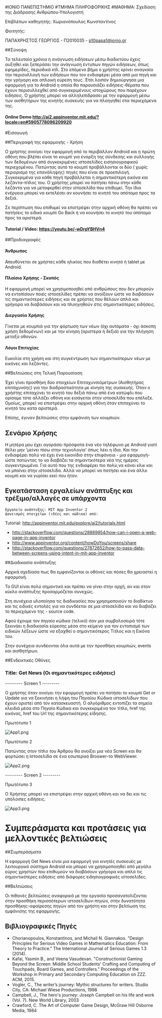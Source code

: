 #ΙΟΝΙΟ ΠΑΝΕΠΙΣΤΗΜΙΟ
#ΤΜΗΜΑ ΠΛΗΡΟΦΟΡΙΚΗΣ
#ΜΑΘΗΜΑ: Σχεδίαση της Διάδρασης Ανθρώπου-Υπολογιστή

Επιβλέπων καθηγητής: Χωριανόπουλος Κωνσταντίνος

Φοιτητής:

ΠΑΠΑΧΡΗΣΤΟΣ ΓΕΩΡΓΙΟΣ - Π2010035 - p10papa1@ionio.gr

##Σύνοψη

Τα τελευταία χρόνια η ανάγνωση ειδήσεων μέσω διαδικτύου έχεις αυξηθεί και ξεπεράσει την ανάγνωση έντυπων 
πηγών ειδήσεων, όπως εφημερίδες, περιοδικά κτλ.
Στο επόμενο βήμα ο χρήστης κρίνει αναγκαίο την περισυλλογή των ειδήσεων που τον ενδιαφέρει μέσα από μια πηγή
και την γρήγορη και απλοική εύρεση τους. Έτσι λοιπόν δημιούργησα μια εφαρμογή για το Android η οποία θα παρουσιάζει
ειδήσεις-θέματα που έχουν περισυλλεχθεί από συγκεκριμένους ιστοχώρους που παρέχουν ειδήσεις.
Ο χρήστης μπορεί να αλληλεπιδρασει με την εφαρμογή μέσω των αισθητήρων της κινητής συσκευής για να πλοηγηθεί στα περιεχόμενα της.

#### Online Demo http://ai2.appinventor.mit.edu/?locale=en#5905778096209920


#Εισαγωγή 


##Περιγραφή της εφαρμογής - Χρήση

Ο χρήστης ανοίγει την εφαρμογή από το περιβάλλον Android και η πρώτη οθόνη που βλέπει είναι το κουμπί για έναρξη της σύνδεσης και συλλογής των δεδομένων από συγκεκριμένες ιστοσελίδες εισησιογραφικού περιεχομένου.
Πατώντας αυτό το κουμπί προβάλλονται οι δύο ( χωρίς περιορισμό της επανάληψης) πηγές που είναι σε προεπιλογή. Συγκεκριμένα για κάθε πηγή προβάλλεται η σημαντικότερη εικόνα και λεζάντα-τίτλος του.
Ο χρήστης μπορεί να πατήσει πάνω στην κάθε λεζάντα για να μεταφερθεί στην ιστοσελίδα που επιθυμεί.
Την ίδια ενέργεια μπορεί να εκτελέσει αν κουνήσει το κινητό του απότομα προς τα δεξιά.

Σε περίπτωση που επιθυμεί να επιστρέψει στην αρχική οθόνη θα πρέπει να πατήσεις το ειδικό κουμπί Go Back ή να κουνήσει το κινητό του απότομα προς τα αριστερά.


#### Tutorial / Video:  https://youtu.be/-wDrpYBHVn4

##Προδιαγραφές


#### Άνθρωπος

Απευθύνεται σε χρήστες κάθε ηλικίας που διαθέτει κινητό ή tablet με Android.

#### Πλαίσιο Χρήσης - Σκοπός

Η εφαρμογή μπορεί να χρησιμοποιηθεί από ανθρώπους που δεν μπορούν να εντοπίσουν ποιές ιστοσελίδες πρέπει να ανοίξουν ώστε να διαβάσουν τις σημαντικότερες ειδήσεις και σε χρήστες που θέλουν απλά και γρήγορα να διαβάσουν και να πλοηγηθούν στις σημαντικότερες ειδήσεις.

#### Διεργασία Χρήσης

Γίνεται με κουμπιά για την φόρτωση των νέων (όχι αυτόματα - όχι άσκοπη χρήση δεδομένων) και με την κίνηση (αριστερα ή δεξιά) για την πλήγηση μεταξύ οθονών.

#### Λόγοι Επιτυχίας

Ευκολία στη χρήση και στη συγκέντρωση των σημαντικότερων νέων με εικόνες και λεζάντες.

##Βελτιώσεις στη Τελική Παρουσίαση

Έχει γίνει προσθήκη δύο στοιχείων Επιταχυνσιόμετρων (Αισθητήρας επιτάχυνσης) για την
διαδραστικότητα με κίνηση της συσκευής. 
Όταν ο χρήστης επιταχύνει το κινητό του δεξιά πάνω από ένα κατώφλι που ορίσαμε 
τότε αλλάζει οθόνη και εισάγεται στην ιστοσελίδα που επέλεξε.
Ομοίως, μπορεί να επιστρέψει στην αρχική οθόνη όταν επιταχύνει το κινητό του κατα αριστερά.

Επίσης, έγιναν βελτιώσεις στην εμφάνιση των κουμπιών.


##  Σενάριο Χρήσης

Η μητέρα μου έχει αγοράσει πρόσφατα ένα νέο τηλέφωνο με Android γιατί θέλει μην 'μείνει πίσω στην τεχνολογία' όπως λέει η ίδια.
Και την ενδιαφέρει πολύ να έχει ένα εικονίδιο στην επιφάνεια - μια εφαρμογή- ώστε πατώντας το να διαβάζει τα σημαντικότερα νέα
της ημέρας συγκεντρωμένα. Για αυτό που της ενδιαφέρει πιο πολύ,να κάνει κλικ και να μπαίνει στην ιστοσελίδα.
Αλλά να μπορεί να πατήσει και ένα άλλο κουμπί και να γυρίσει εκεί που ήταν.

## Εγκατάσταση εργαλείων ανάπτυξης και τρέξιμο/αλλαγές σε υπάρχοντα

    Εργαλείο ανάπτυξης: MIT App Inventor 2
    Δανεισμός στοιχείων (ιδέες και κώδικα) από: 
Tutorial:	http://appinventor.mit.edu/explore/ai2/tutorials.html
*	http://stackoverflow.com/questions/28869954/how-can-i-open-a-web-page-in-app-inventor
*	http://www.appinventor.org/content/howDoYou/screens/share
*	http://stackoverflow.com/questions/27872652/how-to-pass-data-between-screens-using-intent-in-mit-app-inventor

##Διαδικασία ανάπτυξης 

Αρχικά σχεδίασα πως θα εμφανίζονται οι οθόνες και πόσες θα χρειαστεί η εφαρμογή.

Το GUI είναι πολύ σημαντικό και πρέπει να γίνει στην αρχή, αν και στον κύκλο ανάπτυξης προσαρμόζεται συνεχώς.

Στη συνέχεια υλοποίησα τις διαδικασίες που χρησιμοποιούν το διαδίκτυο και τις ειδικές εντολές
για να συνδέεται σε μια ιστοσελίδα και να διαβάζει το περιεχόμενο της - source code.

Αφού έχουμε τον πηγαίο κώδικα (τελικό) σαν μια συμβολοσειρά τότε ξεκινάει η διαδικασία εύρεσης μέσα στο κείμενο για τον εντοπισμό των ειδικών λέξεων ώστε να εξαχθεί ο σημαντικότερος Τίτλος και η Εικόνα του.

Στην συνέχεια συνδέονται όλα αυτά με την προσθήκη κουμπιών, events και αισθητήρων.

##Ενδεικτικές Οθόνες

###  Title: Get News (Οι σημαντικότερες ειδήσεις)

--------- Screen 1 --------- 

Ο χρήστης όταν ανοίγει την εφαρμογή πρέπει να πατήσει το κουμπί Get or Update
για να ξεκινήσει η λήψη του Πηγαίου Κώδικα ιστοσελίδων που έχουν
οριστεί από τον κατασκευαστή.
Ο αλγόριθμος εντοπίζει τα σημεία κλειδιά μέσα στο Πηγαίο Κώδικα και συγκεκριμένα
τον τίτλο, href της εικόνας, href του Url της σημαντικότερης είδησης.

Πρωτότυπο 1

![App1.png](App1.png)

Πρωτότυπο 2

Πατώντας στον τίτλο του Άρθρου θα ανοίξει μια νέα Screen και 
θα φορτώσει η Ιστοσελίδα σε ένα εσωτερικό Broswer-το WebViewer.

![App2.png](App2.png)


--------- Screen 2 ---------


Πρωτότυπο 3

Ο Χρήστης μπορεί να επιστρέψει στην αρχική οθόνη και να δει και τις υπόλοιπες ειδήσεις.

![App3.png](App3.png)



# Συμπεράσματα και προτάσεις για μελλοντικές βελτιώσεις 

##Συμπεράσματα 

Η εφαρμογή Get News είναι μια εφαρμογή για κινητές συσκευές με λειτουργικό σύστημα Android και μπορεί να χρησιμοποιηθεί
από μεγάλο εύρος χρηστών που επιθυμούν να διαβάσουν γρήγορα και απλά τις σημαντικότερες ειδήσεις από διάφορες ειδησιογραφικές ιστοσελίδες. 

##Βελτιώσεις 

Οι πιθανές βελτιώσεις αναφορικά με την εργασία προσανατολίζονται στην προσθήκη περισσότερων ιστοσελίδων-πηγών, στην δυνατότητα προσθήκης-αφαίρεσης πηγών από τον χρήστη και στην βελτίωση της εμφάνισης της εφαρμογής.

## Βιβλιογραφικές Πηγές 

*	Chorianopoulos, Konstantinos, and Michail N. Giannakos. "Design Principles for Serious Video Games in Mathematics Education: From Theory to Practice." The International Journal of Serious Games 1.3 (2014). 
*	Kafai, Yasmin B., and Veena Vasudevan. "Constructionist Gaming Beyond the Screen: Middle School Students' Crafting and Computing of Touchpads, Board Games, and Controllers." Proceedings of the Workshop in Primary and Secondary Computing Education on ZZZ. ACM, 2015. 
*	Vogler, C., The writer’s journey: Mythic structures for writers. Studio City, CA: Michael Wiese Productions, 1998 
*	Campbell, J., The hero's journey: Joseph Campbell on his life and work (Vol. 7). New World Library, 2003 
*	Crawford, C. The Art of Computer Game Design, McGraw Hill Osborne Media, 1984 
